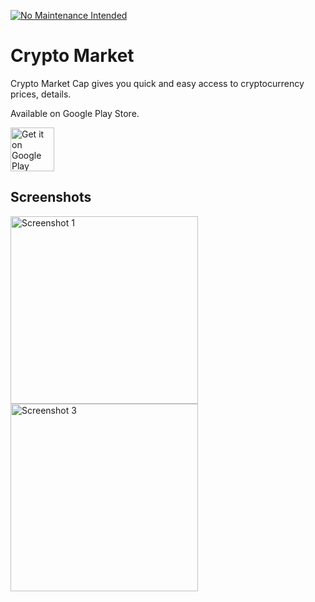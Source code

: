 
[![No Maintenance Intended](http://unmaintained.tech/badge.svg)](http://unmaintained.tech/)

Crypto Market
====================================

Crypto Market Cap gives you quick and easy access to cryptocurrency prices, details.

Available on Google Play Store.
<p align="left">
<a href="https://play.google.com/store/apps/details?id=com.thinkdevs.cryptomarket">
    <img alt="Get it on Google Play"
        height="70"
        src="https://play.google.com/intl/en_us/badges/images/generic/en_badge_web_generic.png" />
</a>
        </p>

## Screenshots

<img src="/../master/screenshots/screenshot.png?raw=true" width="300px" alt="Screenshot 1" />
<img src="/../master/screenshots/screenshot1.png?raw=true" width="300px" alt="Screenshot 3" />
